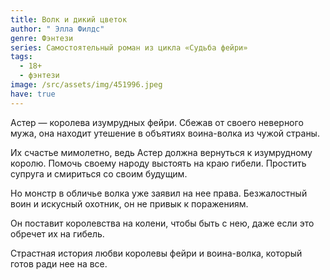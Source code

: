 ```yaml
---
title: Волк и дикий цветок
author: " Элла Филдс"
genre: Фэнтези
series: Самостоятельный роман из цикла «Судьба фейри»
tags:
  - 18+
  - фэнтези
image: /src/assets/img/451996.jpeg
have: true
---
```

Астер — королева изумрудных фейри. Сбежав от своего неверного мужа, она находит утешение в объятиях воина-волка из чужой страны.



Их счастье мимолетно, ведь Астер должна вернуться к изумрудному королю. Помочь своему народу выстоять на краю гибели. Простить супруга и смириться со своим будущим.

Но монстр в обличье волка уже заявил на нее права. Безжалостный воин и искусный охотник, он не привык к поражениям.



Он поставит королевства на колени, чтобы быть с нею, даже если это обречет их на гибель.

Страстная история любви королевы фейри и воина-волка, который готов ради нее на все.
